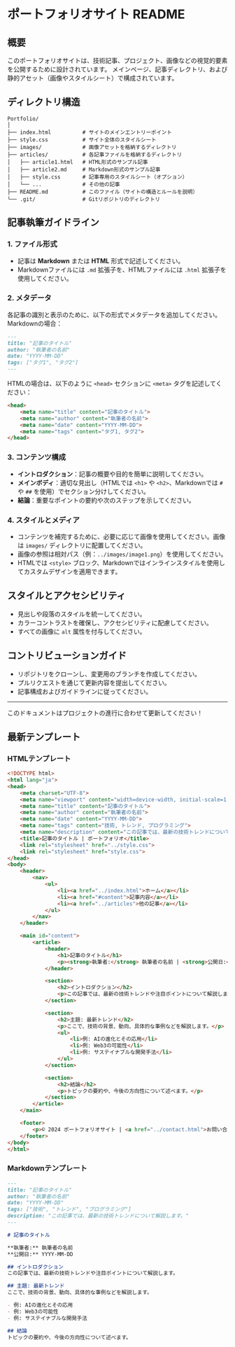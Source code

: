 
# ポートフォリオサイト README

## 概要
このポートフォリオサイトは、技術記事、プロジェクト、画像などの視覚的要素を公開するために設計されています。
メインページ、記事ディレクトリ、および静的アセット（画像やスタイルシート）で構成されています。

## ディレクトリ構造
```
Portfolio/
│
├── index.html          # サイトのメインエントリーポイント
├── style.css           # サイト全体のスタイルシート
├── images/             # 画像アセットを格納するディレクトリ
├── articles/           # 各記事ファイルを格納するディレクトリ
│   ├── article1.html   # HTML形式のサンプル記事
│   ├── article2.md     # Markdown形式のサンプル記事
│   ├── style.css       # 記事専用のスタイルシート（オプション）
│   └── ...             # その他の記事
├── README.md           # このファイル（サイトの構造とルールを説明）
└── .git/               # Gitリポジトリのディレクトリ
```

## 記事執筆ガイドライン

### 1. ファイル形式
- 記事は **Markdown** または **HTML** 形式で記述してください。
- Markdownファイルには `.md` 拡張子を、HTMLファイルには `.html` 拡張子を使用してください。

### 2. メタデータ
各記事の識別と表示のために、以下の形式でメタデータを追加してください。Markdownの場合：

```markdown
---
title: "記事のタイトル"
author: "執筆者の名前"
date: "YYYY-MM-DD"
tags: ["タグ1", "タグ2"]
---
```

HTMLの場合は、以下のように `<head>` セクションに `<meta>` タグを記述してください：

```html
<head>
    <meta name="title" content="記事のタイトル">
    <meta name="author" content="執筆者の名前">
    <meta name="date" content="YYYY-MM-DD">
    <meta name="tags" content="タグ1, タグ2">
</head>
```

### 3. コンテンツ構成
- **イントロダクション**：記事の概要や目的を簡単に説明してください。
- **メインボディ**：適切な見出し（HTMLでは `<h1>` や `<h2>`、Markdownでは `#` や `##` を使用）でセクション分けしてください。
- **結論**：重要なポイントの要約や次のステップを示してください。

### 4. スタイルとメディア
- コンテンツを補完するために、必要に応じて画像を使用してください。画像は `images/` ディレクトリに配置してください。
- 画像の参照は相対パス（例：`../images/image1.png`）を使用してください。
- HTMLでは `<style>` ブロック、Markdownではインラインスタイルを使用してカスタムデザインを適用できます。

## スタイルとアクセシビリティ
- 見出しや段落のスタイルを統一してください。
- カラーコントラストを確保し、アクセシビリティに配慮してください。
- すべての画像に `alt` 属性を付与してください。

## コントリビューションガイド
- リポジトリをクローンし、変更用のブランチを作成してください。
- プルリクエストを通じて更新内容を提出してください。
- 記事構成およびガイドラインに従ってください。

---
このドキュメントはプロジェクトの進行に合わせて更新してください！


## 最新テンプレート

### HTMLテンプレート
```html
<!DOCTYPE html>
<html lang="ja">
<head>
    <meta charset="UTF-8">
    <meta name="viewport" content="width=device-width, initial-scale=1.0">
    <meta name="title" content="記事のタイトル">
    <meta name="author" content="執筆者の名前">
    <meta name="date" content="YYYY-MM-DD">
    <meta name="tags" content="技術, トレンド, プログラミング">
    <meta name="description" content="この記事では、最新の技術トレンドについて解説します。">
    <title>記事のタイトル | ポートフォリオ</title>
    <link rel="stylesheet" href="../style.css">
    <link rel="stylesheet" href="style.css">
</head>
<body>
    <header>
        <nav>
            <ul>
                <li><a href="../index.html">ホーム</a></li>
                <li><a href="#content">記事内容</a></li>
                <li><a href="../articles">他の記事</a></li>
            </ul>
        </nav>
    </header>

    <main id="content">
        <article>
            <header>
                <h1>記事のタイトル</h1>
                <p><strong>執筆者:</strong> 執筆者の名前 | <strong>公開日:</strong> YYYY-MM-DD</p>
            </header>

            <section>
                <h2>イントロダクション</h2>
                <p>この記事では、最新の技術トレンドや注目ポイントについて解説します。</p>
            </section>

            <section>
                <h2>主題: 最新トレンド</h2>
                <p>ここで、技術の背景、動向、具体的な事例などを解説します。</p>
                <ul>
                    <li>例: AIの進化とその応用</li>
                    <li>例: Web3の可能性</li>
                    <li>例: サステイナブルな開発手法</li>
                </ul>
            </section>

            <section>
                <h2>結論</h2>
                <p>トピックの要約や、今後の方向性について述べます。</p>
            </section>
        </article>
    </main>

    <footer>
        <p>© 2024 ポートフォリオサイト | <a href="../contact.html">お問い合わせ</a></p>
    </footer>
</body>
</html>
```

### Markdownテンプレート
```markdown
---
title: "記事のタイトル"
author: "執筆者の名前"
date: "YYYY-MM-DD"
tags: ["技術", "トレンド", "プログラミング"]
description: "この記事では、最新の技術トレンドについて解説します。"
---

# 記事のタイトル

**執筆者:** 執筆者の名前  
**公開日:** YYYY-MM-DD  

## イントロダクション
この記事では、最新の技術トレンドや注目ポイントについて解説します。

## 主題: 最新トレンド
ここで、技術の背景、動向、具体的な事例などを解説します。

- 例: AIの進化とその応用
- 例: Web3の可能性
- 例: サステイナブルな開発手法

## 結論
トピックの要約や、今後の方向性について述べます。
```

